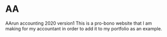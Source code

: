 # AA
AArun accounting 2020 version1
This is a pro-bono website that I am making for my accountant in order to add it to my portfolio as an example.
